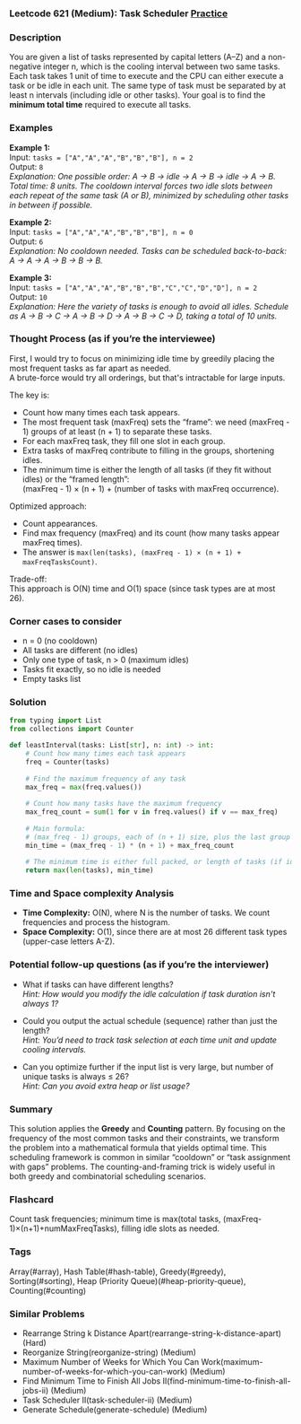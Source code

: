 ### Leetcode 621 (Medium): Task Scheduler [Practice](https://leetcode.com/problems/task-scheduler)

### Description  
You are given a list of tasks represented by capital letters (A–Z) and a non-negative integer n, which is the cooling interval between two same tasks. Each task takes 1 unit of time to execute and the CPU can either execute a task or be idle in each unit. The same type of task must be separated by at least n intervals (including idle or other tasks). Your goal is to find the **minimum total time** required to execute all tasks.

### Examples  

**Example 1:**  
Input: `tasks = ["A","A","A","B","B","B"], n = 2`  
Output: `8`  
*Explanation: One possible order: A → B → idle → A → B → idle → A → B. Total time: 8 units. The cooldown interval forces two idle slots between each repeat of the same task (A or B), minimized by scheduling other tasks in between if possible.*

**Example 2:**  
Input: `tasks = ["A","A","A","B","B","B"], n = 0`  
Output: `6`  
*Explanation: No cooldown needed. Tasks can be scheduled back-to-back: A → A → A → B → B → B.*

**Example 3:**  
Input: `tasks = ["A","A","A","B","B","B","C","C","D","D"], n = 2`  
Output: `10`  
*Explanation: Here the variety of tasks is enough to avoid all idles. Schedule as A → B → C → A → B → D → A → B → C → D, taking a total of 10 units.*

### Thought Process (as if you’re the interviewee)  
First, I would try to focus on minimizing idle time by greedily placing the most frequent tasks as far apart as needed.  
A brute-force would try all orderings, but that's intractable for large inputs.  

The key is:
- Count how many times each task appears.
- The most frequent task (maxFreq) sets the “frame”: we need (maxFreq - 1) groups of at least (n + 1) to separate these tasks.
- For each maxFreq task, they fill one slot in each group.
- Extra tasks of maxFreq contribute to filling in the groups, shortening idles.
- The minimum time is either the length of all tasks (if they fit without idles) or the “framed length”:  
  (maxFreq - 1) × (n + 1) + (number of tasks with maxFreq occurrence).

Optimized approach:
- Count appearances.
- Find max frequency (maxFreq) and its count (how many tasks appear maxFreq times).
- The answer is `max(len(tasks), (maxFreq - 1) × (n + 1) + maxFreqTasksCount)`.

Trade-off:  
This approach is O(N) time and O(1) space (since task types are at most 26).

### Corner cases to consider  
- n = 0 (no cooldown)
- All tasks are different (no idles)
- Only one type of task, n > 0 (maximum idles)
- Tasks fit exactly, so no idle is needed
- Empty tasks list

### Solution

```python
from typing import List
from collections import Counter

def leastInterval(tasks: List[str], n: int) -> int:
    # Count how many times each task appears
    freq = Counter(tasks)
    
    # Find the maximum frequency of any task
    max_freq = max(freq.values())
    
    # Count how many tasks have the maximum frequency
    max_freq_count = sum(1 for v in freq.values() if v == max_freq)
    
    # Main formula:
    # (max_freq - 1) groups, each of (n + 1) size, plus the last group where we place all max_freq tasks
    min_time = (max_freq - 1) * (n + 1) + max_freq_count
    
    # The minimum time is either full packed, or length of tasks (if idle time is not needed)
    return max(len(tasks), min_time)
```

### Time and Space complexity Analysis  

- **Time Complexity:** O(N), where N is the number of tasks. We count frequencies and process the histogram.
- **Space Complexity:** O(1), since there are at most 26 different task types (upper-case letters A-Z).

### Potential follow-up questions (as if you’re the interviewer)  

- What if tasks can have different lengths?  
  *Hint: How would you modify the idle calculation if task duration isn't always 1?*

- Could you output the actual schedule (sequence) rather than just the length?  
  *Hint: You’d need to track task selection at each time unit and update cooling intervals.*

- Can you optimize further if the input list is very large, but number of unique tasks is always ≤ 26?  
  *Hint: Can you avoid extra heap or list usage?*

### Summary
This solution applies the **Greedy** and **Counting** pattern. By focusing on the frequency of the most common tasks and their constraints, we transform the problem into a mathematical formula that yields optimal time. This scheduling framework is common in similar “cooldown” or “task assignment with gaps” problems. The counting-and-framing trick is widely useful in both greedy and combinatorial scheduling scenarios.


### Flashcard
Count task frequencies; minimum time is max(total tasks, (maxFreq-1)×(n+1)+numMaxFreqTasks), filling idle slots as needed.

### Tags
Array(#array), Hash Table(#hash-table), Greedy(#greedy), Sorting(#sorting), Heap (Priority Queue)(#heap-priority-queue), Counting(#counting)

### Similar Problems
- Rearrange String k Distance Apart(rearrange-string-k-distance-apart) (Hard)
- Reorganize String(reorganize-string) (Medium)
- Maximum Number of Weeks for Which You Can Work(maximum-number-of-weeks-for-which-you-can-work) (Medium)
- Find Minimum Time to Finish All Jobs II(find-minimum-time-to-finish-all-jobs-ii) (Medium)
- Task Scheduler II(task-scheduler-ii) (Medium)
- Generate Schedule(generate-schedule) (Medium)